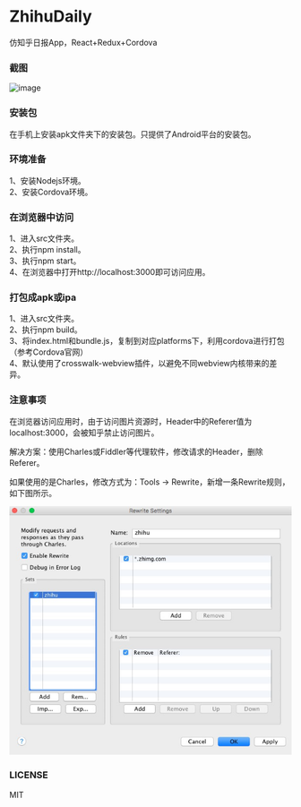 # ZhihuDaily
仿知乎日报App，React+Redux+Cordova<br>

<h3>截图</h3>

![image](https://github.com/xuchaobei/ZhihuDaily/blob/master/src/img/zhihu.gif)

<h3>安装包</h3>
在手机上安装apk文件夹下的安装包。只提供了Android平台的安装包。

<h3>环境准备</h3>
1、安装Nodejs环境。<br>
2、安装Cordova环境。<br>

<h3>在浏览器中访问</h3>
1、进入src文件夹。<br>
2、执行npm install。<br>
3、执行npm start。<br>
4、在浏览器中打开http://localhost:3000即可访问应用。</br>

<h3>打包成apk或ipa</h3>
1、进入src文件夹。<br>
2、执行npm build。<br>
3、将index.html和bundle.js，复制到对应platforms下，利用cordova进行打包（参考Cordova官网）<br>
4、默认使用了crosswalk-webview插件，以避免不同webview内核带来的差异。

<h3>注意事项</h3>

在浏览器访问应用时，由于访问图片资源时，Header中的Referer值为localhost:3000，会被知乎禁止访问图片。<br>

解决方案：使用Charles或Fiddler等代理软件，修改请求的Header，删除Referer。<br>

如果使用的是Charles，修改方式为：Tools -> Rewrite，新增一条Rewrite规则，如下图所示。

![image](https://github.com/xuchaobei/ZhihuDaily/blob/master/rewrite-rule.png)

<h3>LICENSE</h3>
MIT
